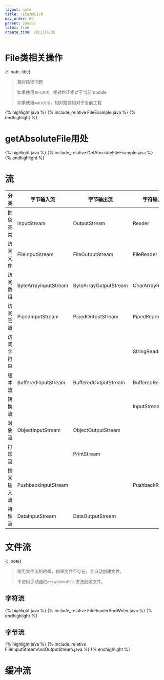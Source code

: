 ```yaml
---
layout: note
title: File类和I/0
nav_order: 60
parent: JavaSE
latex: true
create_time: 2023/11/30
---
```


# File类相关操作

{: .note-title}
> 相对路径问题
>
> 如果使用`单元测试`，相对路径相对于当前module
>
> 如果使用`main方法`，相对路径相对于当前工程

{% highlight java %}
{% include_relative FileExample.java %}
{% endhighlight %}

# getAbsoluteFile用处

{% highlight java %}
{% include_relative GetAbsoluteFileExample.java %}
{% endhighlight %}

# 流

| 分类    | 字节输入流                | 字节输出流                 | 字符输入流             | 字符输出流              |
|-------|----------------------|-----------------------|-------------------|--------------------|
| 抽象基类  | InputStream          | OutputStream          | Reader            | Writer             |
| 访问文件  | FileInputStream      | FileOutputStream      | FileReader        | FileWriter         |
| 访问数组  | ByteArrayInputStream | ByteArrayOutputStream | CharArrayReader   | CharArrayWriter    |
| 访问管道  | PipedInputStream     | PipedOutputStream     | PipedReader       | PipedWriter        |
| 访问字符串 |                      |                       | StringReader      | StringWriter       |
| 缓冲流   | BufferedInputStream  | BufferedOutputStream  | BufferedReader    | BufferedWriter     |
| 转换流   |                      |                       | InputStreamReader | OutputStreamWriter |
| 对象流   | ObjectInputStream    | ObjectOutputStream    |                   |                    |
| 打印流   |                      | PrintStream           |                   | PrintWriter        |
| 推回输入流 | PushbackInputStream  |                       | PushbackReader    |                    |
| 特殊流   | DataInputStream      | DataOutputStream      |                   |                    |

# 文件流

{: .note}
> 使用文件流的时候，如果文件不存在，会自动创建文件。
>
> 不使用手动通过`createNewFile`方法创建文件。

## 字符流

{% highlight java %}
{% include_relative FileReaderAndWriter.java %}
{% endhighlight %}

## 字节流

{% highlight java %}
{% include_relative FileInputStreamAndOutputStream.java %}
{% endhighlight %}

# 缓冲流


